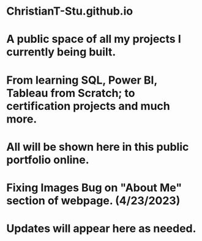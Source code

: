 # ChristianT-Stu.github.io

# A public space of all my projects I currently being built. 
# From learning SQL, Power BI, Tableau from Scratch; to certification projects and much more.
# All will be shown here in this public portfolio online. 
# Fixing Images Bug on "About Me" section of webpage. (4/23/2023)
# Updates will appear here as needed. 
